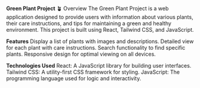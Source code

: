 **Green Plant Project** 🪴
Overview
The Green Plant Project is a web application designed to provide users with information about various plants, 
their care instructions, and tips for maintaining a green and healthy environment. 
This project is built using React, Tailwind CSS, and JavaScript.

**Features**
Display a list of plants with images and descriptions.
Detailed view for each plant with care instructions.
Search functionality to find specific plants.
Responsive design for optimal viewing on all devices.


**Technologies Used**
React: A JavaScript library for building user interfaces.
Tailwind CSS: A utility-first CSS framework for styling.
JavaScript: The programming language used for logic and interactivity.
